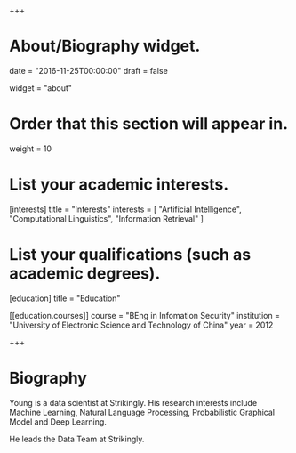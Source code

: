 +++
# About/Biography widget.

date = "2016-11-25T00:00:00"
draft = false

widget = "about"

# Order that this section will appear in.
weight = 10

# List your academic interests.
[interests]
  title = "Interests"
  interests = [
    "Artificial Intelligence",
    "Computational Linguistics",
    "Information Retrieval"
  ]

# List your qualifications (such as academic degrees).
[education]
  title = "Education"

[[education.courses]]
  course = "BEng in Infomation Security"
  institution = "University of Electronic Science and Technology of China"
  year = 2012
 
+++

# Biography

Young is a data scientist at Strikingly. His research interests include 
Machine Learning, Natural Language Processing, Probabilistic Graphical Model and Deep Learning. 

He leads the Data Team at Strikingly.